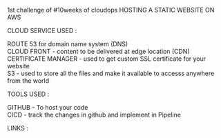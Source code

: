 1st challenge of #10weeks of cloudops
HOSTING A STATIC WEBSITE ON AWS

CLOUD SERVICE USED : 

ROUTE 53 for domain name system (DNS)   <br>
CLOUD FRONT - content to be delivered at edge location (CDN)   <br>
CERTIFICATE MANAGER - used to get custom SSL certificate for your website    <br>
S3 - used to store all the files and make it available to accesss anywhere from the world    <br>  


TOOLS USED :

GITHUB - To host your code   <br> 
CICD - track the changes in github and implement in Pipeline   <br>


LINKS : 
